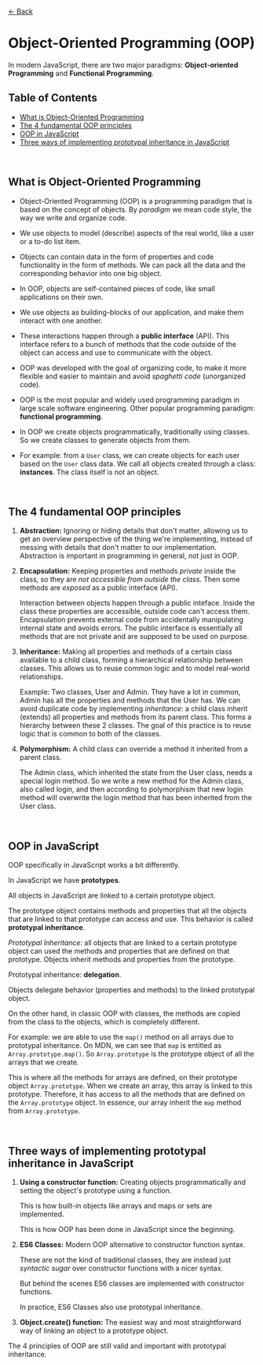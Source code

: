 [&larr; Back](./README.md)

# Object-Oriented Programming (OOP)

In modern JavaScript, there are two major paradigms: **Object-oriented Programming** and **Functional Programming**.

## Table of Contents

- [What is Object-Oriented Programming](#what-is-object-oriented-programming)
- [The 4 fundamental OOP principles](#the-4-fundamental-oop-principles)
- [OOP in JavaScript](#oop-in-javascript)
- [Three ways of implementing prototypal inheritance in JavaScript](#three-ways-of-implementing-prototypal-inheritance-in-javascript)

<br>

## What is Object-Oriented Programming

- Object-Oriented Programming (OOP) is a programming paradigm that is based on the concept of objects. By _paradigm_ we mean code style, the way we write and organize code.

- We use objects to model (describe) aspects of the real world, like a user or a to-do list item.

- Objects can contain data in the form of properties and code functionality in the form of methods. We can pack all the data and the corresponding behavior into one big object.

- In OOP, objects are self-contained pieces of code, like small applications on their own.

- We use objects as building-blocks of our application, and make them interact with one another.

- These interactions happen through a **public interface** (API). This interface refers to a bunch of methods that the code outside of the object can access and use to communicate with the object.

- OOP was developed with the goal of organizing code, to make it more flexible and easier to maintain and avoid _spaghetti code_ (unorganized code).

- OOP is the most popular and widely used programming paradigm in large scale software engineering. Other popular programming paradigm: **functional programming**.

- In OOP we create objects programmatically, traditionally using classes. So we create classes to generate objects from them.

- For example: from a `User` class, we can create objects for each user based on the `User` class data. We call all objects created through a class: **instances**. The class itself is not an object.

<br>

## The 4 fundamental OOP principles

1. **Abstraction:** Ignoring or hiding details that don't matter, allowing us to get an overview perspective of the thing we're implementing, instead of messing with details that don't matter to our implementation. Abstraction is important in programming in general, not just in OOP.

2. **Encapsulation:** Keeping properties and methods _private_ inside the class, so they are _not accessible from outside the class_. Then some methods are _exposed_ as a public interface (API).

   Interaction between objects happen through a public inteface. Inside the class these properties are accessible, outside code can't access them. Encapsulation prevents external code from accidentally manipulating internal state and avoids errors. The public interface is essentially all methods that are not private and are supposed to be used on purpose.

3. **Inheritance:** Making all properties and methods of a certain class available to a child class, forming a hierarchical relationship between classes. This allows us to reuse common logic and to model real-world relationships.

   Example: Two classes, User and Admin. They have a lot in common, Admin has all the properties and methods that the User has. We can avoid duplicate code by implementing _inheritance_: a child class inherit (extends) all properties and methods from its parent class. This forms a hierarchy between these 2 classes. The goal of this practice is to reuse logic that is common to both of the classes.

4. **Polymorphism:** A child class can override a method it inherited from a parent class.

   The Admin class, which inherited the state from the User class, needs a special login method. So we write a new method for the Admin class, also called login, and then according to polymorphism that new login method will overwrite the login method that has been inherited from the User class.

<br>

## OOP in JavaScript

OOP specifically in JavaScript works a bit differently.

In JavaScript we have **prototypes**.

All objects in JavaScript are linked to a certain prototype object.

The prototype object contains methods and properties that all the objects that are linked to that prototype can access and use. This behavior is called **prototypal inheritance**.

_Prototypal Inheritance_: all objects that are linked to a certain prototype object can used the methods and properties that are defined on that prototype. Objects inherit methods and properties from the prototype.

Prototypal inheritance: **delegation**.

Objects delegate behavior (properties and methods) to the linked prototypal object.

On the other hand, in classic OOP with classes, the methods are copied from the class to the objects, which is completely different.

For example: we are able to use the `map()` method on all arrays due to prototypal inheritance. On MDN, we can see that `map` is entitled as `Array.prototype.map()`. So `Array.prototype` is the prototype object of all the arrays that we create.

This is where all the methods for arrays are defined, on their prototype object `Array.prototype`. When we create an array, this array is linked to this prototype. Therefore, it has access to all the methods that are defined on the `Array.prototype` object. In essence, our array inherit the `map` method from `Array.prototype`.

<br>

## Three ways of implementing prototypal inheritance in JavaScript

1. **Using a constructor function:** Creating objects programmatically and setting the object's prototype using a function.

   This is how built-in objects like arrays and maps or sets are implemented.

   This is how OOP has been done in JavaScript since the beginning.

2. **ES6 Classes:** Modern OOP alternative to constructor function syntax.

   These are not the kind of traditional classes, they are instead just _syntactic sugar_ over constructor functions with a nicer syntax.

   But behind the scenes ES6 classes are implemented with constructor functions.

   In practice, ES6 Classes also use prototypal inheritance.

3. **Object.create() function:** The easiest way and most straightforward way of linking an object to a prototype object.

The 4 principles of OOP are still valid and important with prototypal inheritance.
